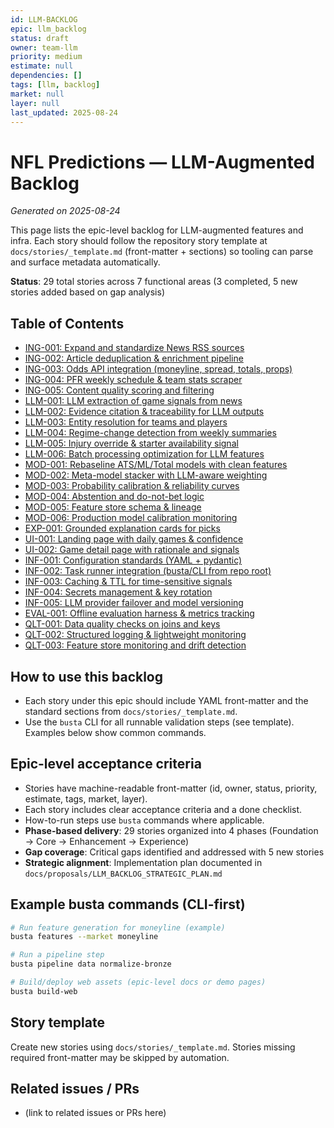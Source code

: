```yaml
---
id: LLM-BACKLOG
epic: llm_backlog
status: draft
owner: team-llm
priority: medium
estimate: null
dependencies: []
tags: [llm, backlog]
market: null
layer: null
last_updated: 2025-08-24
---
```


# NFL Predictions — LLM-Augmented Backlog
_Generated on 2025-08-24_

This page lists the epic-level backlog for LLM-augmented features and infra. Each story should follow the repository story template at `docs/stories/_template.md` (front-matter + sections) so tooling can parse and surface metadata automatically.

**Status**: 29 total stories across 7 functional areas (3 completed, 5 new stories added based on gap analysis)

## Table of Contents
- [ING-001: Expand and standardize News RSS sources](ingestion/01-news-rss-sources.md)
- [ING-002: Article deduplication & enrichment pipeline](ingestion/02-article-dedup-enrich.md)
- [ING-003: Odds API integration (moneyline, spread, totals, props)](ingestion/03-odds-api-integration.md)
- [ING-004: PFR weekly schedule & team stats scraper](ingestion/04-pfr-scraper-week.md)
- [ING-005: Content quality scoring and filtering](ingestion/05-content-quality-filtering.md)
- [LLM-001: LLM extraction of game signals from news](llm/01-feature-extraction-from-news.md)
- [LLM-002: Evidence citation & traceability for LLM outputs](llm/02-evidence-citation-and-traceability.md)
- [LLM-003: Entity resolution for teams and players](llm/03-entity-resolution.md)
- [LLM-004: Regime-change detection from weekly summaries](llm/04-regime-change-detection.md)
- [LLM-005: Injury override & starter availability signal](llm/05-injury-override-signal.md)
- [LLM-006: Batch processing optimization for LLM features](llm/06-batch-processing-optimization.md)
- [MOD-001: Rebaseline ATS/ML/Total models with clean features](modeling/01-base-ats-model.md)
- [MOD-002: Meta-model stacker with LLM-aware weighting](modeling/02-stacker-meta-model.md)
- [MOD-003: Probability calibration & reliability curves](modeling/03-probability-calibration.md)
- [MOD-004: Abstention and do-not-bet logic](modeling/04-abstention-logic.md)
- [MOD-005: Feature store schema & lineage](modeling/05-feature-store-schema.md)
- [MOD-006: Production model calibration monitoring](modeling/06-calibration-monitoring.md)
- [EXP-001: Grounded explanation cards for picks](explain/01-llm-grounded-explanations.md)
- [UI-001: Landing page with daily games & confidence](ui/01-landing-page-cards.md)
- [UI-002: Game detail page with rationale and signals](ui/02-game-detail-page.md)
- [INF-001: Configuration standards (YAML + pydantic)](infra/01-config-standards-yaml.md)
- [INF-002: Task runner integration (busta/CLI from repo root)](infra/02-task-runner-busta.md)
- [INF-003: Caching & TTL for time-sensitive signals](infra/03-caching-ttl.md)
- [INF-004: Secrets management & key rotation](infra/04-secrets-management.md)
- [INF-005: LLM provider failover and model versioning](infra/05-llm-provider-failover.md)
- [EVAL-001: Offline evaluation harness & metrics tracking](evaluation/01-offline-eval-metrics.md)
- [QLT-001: Data quality checks on joins and keys](quality/01-data-quality-checks.md)
- [QLT-002: Structured logging & lightweight monitoring](quality/02-logging-and-monitoring.md)
- [QLT-003: Feature store monitoring and drift detection](quality/03-feature-monitoring-drift.md)

## How to use this backlog

- Each story under this epic should include YAML front-matter and the standard sections from `docs/stories/_template.md`.
- Use the `busta` CLI for all runnable validation steps (see template). Examples below show common commands.

## Epic-level acceptance criteria

- Stories have machine-readable front-matter (id, owner, status, priority, estimate, tags, market, layer).
- Each story includes clear acceptance criteria and a done checklist.
- How-to-run steps use `busta` commands where applicable.
- **Phase-based delivery**: 29 stories organized into 4 phases (Foundation → Core → Enhancement → Experience)
- **Gap coverage**: Critical gaps identified and addressed with 5 new stories
- **Strategic alignment**: Implementation plan documented in `docs/proposals/LLM_BACKLOG_STRATEGIC_PLAN.md`

## Example busta commands (CLI-first)

```bash
# Run feature generation for moneyline (example)
busta features --market moneyline

# Run a pipeline step
busta pipeline data normalize-bronze

# Build/deploy web assets (epic-level docs or demo pages)
busta build-web
```

## Story template

Create new stories using `docs/stories/_template.md`. Stories missing required front-matter may be skipped by automation.

## Related issues / PRs

- (link to related issues or PRs here)

